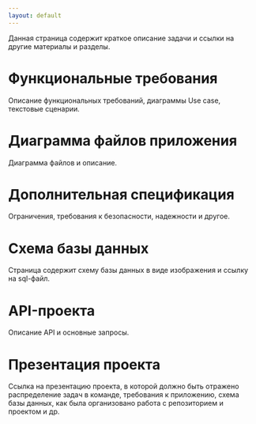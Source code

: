 ```yaml
---
layout: default
---
```


Данная страница содержит краткое описание задачи и ссылки на другие материалы и разделы.

# Функциональные требования
Описание функциональных требований, диаграммы Use case, текстовые сценарии.

# Диаграмма файлов приложения
Диаграмма файлов и описание.

# Дополнительная спецификация
Ограничения, требования к безопасности, надежности и другое.

# Схема базы данных
Страница содержит схему базы данных в виде изображения и ссылку на sql-файл.

# API-проекта
Описание API и основные запросы.

# Презентация проекта
Ссылка на презентацию проекта, в которой должно быть отражено распределение задач в команде, требования к приложению, схема базы данных, как была организовано работа с репозиторием и проектом и др.
